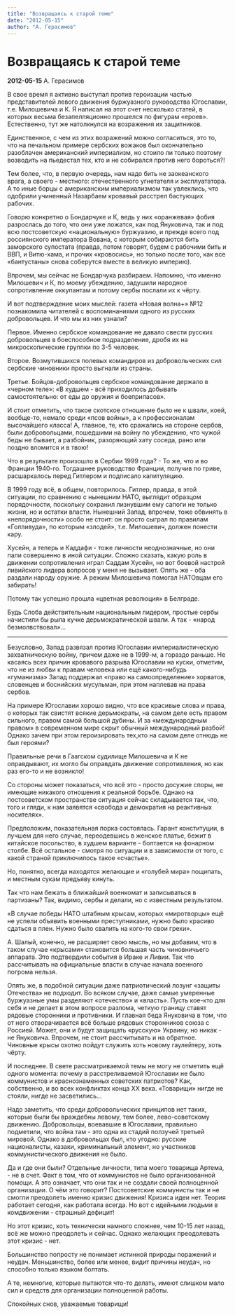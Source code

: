 ```yaml
---
title: "Возвращаясь к старой теме"
date: "2012-05-15"
author: "А. Герасимов"
---
```


# Возвращаясь к старой теме

**2012-05-15** А. Герасимов

В свое время я активно выступал против героизации частью представителей левого движения буржуазного руководства Югославии, т.е. Милошевича и К. Я написал на этот счет несколько статей, в которых весьма безапелляционно прошелся по фигурам «ероев». Естественно, тут же натолкнулся на возражения их защитников.

Единственное, с чем из этих возражений можно согласиться, это то, что на печальном примере сербских вожаков был окончательно разоблачен американский империализм, но стоило ли только поэтому возводить на пьедестал тех, кто и не собирался против него бороться?!

Тем более, что, в первую очередь, нам надо бить не заокеанского врага, а своего - местного: отечественного угнетателя и эксплуататора. А то иные борцы с американским империализмом так увлеклись, что одобрили учиненный Назарбаем кровавый расстрел бастующих рабочих.

Говорю конкретно о Бондарчуке и К, ведь у них «оранжевая» фобия разрослась до того, что они уже ложатся, как под Януковича, так и под всю постсоветскую «национальную» буржуазию, и прежде всего под россиянского императора Вована, с которым собираются бить заморского супостата (правда, потом говорят, будем с рабочими бить и ВВП, и Витю-хама, и прочих «кровосись», но только после того, как все «бантустаны» снова соберутся вместе в великую империю).

Впрочем, мы сейчас не Бондарчука разбираем. Напомню, что именно Милошевич и К, по моему убеждению, задушили народное сопротивление оккупантам и потому сербы послали их к чёрту.

И вот подтверждение моих мыслей: газета «Новая волна+» №12 познакомила читателей с воспоминаниями одного из русских добровольцев. И что мы из них узнали?

Первое. Именно сербское командование не давало свести русских добровольцев в боеспособное подразделение, дробя их на микроскопические группки по 3-5 человек.

Второе. Возмутившихся полевых командиров из добровольческих сил сербские чиновники просто выгнали из страны.

Третье. Бойцов-добровольцев сербское командование держало в «черном теле»: «В худшем - всё приходилось добывать самостоятельно: от еды до оружия и боеприпасов».

И стоит отметить, что такое скотское отношение было не к швали, коей, вообще-то, немало среди «псов войны», а к профессионалам высочайшего класса! А, главное, те, кто сражались на стороне сербов, были добровольцами, пошедшими на войну по убеждению, что чужой беды не бывает, а разбойник, разоряющий хату соседа, рано или поздно вломится и в твою!

Что в результате произошло в Сербии 1999 года? - То же, что и во Франции 1940-го. Тогдашнее руководство Франции, получив по гриве, расшаркалось перед Гитлером и подписало капитуляцию.

В 1999 году всё, в общем, повторилось. Гитлер, правда, в этой ситуации, по сравнению с нынешним НАТО, выглядит образцом порядочности, поскольку сохранил лизнувшим ему сапоги не только жизни, но и остатки власти. Нынешний Запад, впрочем, тоже обвинять в «непорядочности» особо не стоит: он просто сыграл по правилам «Голливуда», по которым «злодей», т.е. Милошевич, должен понести кару.

Хусейн, а теперь и Каддафи - тоже личности неоднозначные, но они пали совершенно в иной ситуации. Сложно сказать, какую роль в движении сопротивления играл Саддам Хусейн, но вот боевой настрой ливийского лидера вопросов у меня не вызывает. Опять же - оба раздали народу оружие. А режим Милошевича помогал НАТОвцам его забирать!

Потому так успешно прошла «цветная революция» в Белграде.

Будь Слоба действительным национальным лидером, простые сербы начистили бы рыла кучке дерьмократической швали. А так - «народ безмолвствовал»...

* * *

Безусловно, Запад развязал против Югославии империалистическую захватническую войну, причем даже не в 1999-м, а гораздо раньше. Не касаясь всех причин кровавого разрыва Югославии на куски, отметим, что не из любви к правам человека или ещё какого-нибудь «гуманизма» Запад поддержал «право на самоопределение» хорватов, словенцев и боснийских мусульман, при этом наплевав на права сербов.

На примере Югославии хорошо видно, что все красивые слова и права, о которых так свистят всякие дерьмократы, на самом деле есть правом сильного, правом самой большой дубины. И за «международным правом» в современном мире скрыт обычный международный разбой! Однако зачем при этом героизировать тех,кто на самом деле отнюдь не был героями?

Правильные речи в Гаагском судилище Милошевича и К не оправдывают, их могло бы оправдать движение сопротивления, но как раз его-то и не возникло!

Со стороны может показаться, что всё это - просто досужие споры, не имеющие никакого отношения к реальной борьбе. Однако на постсоветском пространстве ситуация сейчас складывается так, что, того и гляди, к нам заявятся «свобода и демократия на реактивных носителях».

Предположим, показательная порка состоялась. Гарант конституции, в лучшем для него случае, переодевшись в женское платье, бежит в китайское посольство, в худшем варианте - болтается на фонарном столбе. Всё остальное - смотря по ситуации и в зависимости от того, с какой страной приключилось такое «счастье».

Но, понятно, всегда находятся желающие и «голубей мира» пощипать, и местным сукам предъяву кинуть.

Так что нам бежать в ближайший военкомат и записываться в партизаны? Так, видимо, сербы и делали, но с известным результатом.

«В случае победы НАТО штабным крысам, которых «миротворцы» ещё не успели объявить военными преступниками, нужно было красиво сдаться в плен. Нужно было свалить на кого-то свои грехи».

А. Шалый, конечно, не расширяет свою мысль, но мы добавим, что в таком случае «крысами» становится большая часть чиновничьего аппарата. Это подтвердили события в Ираке и Ливии. Так что рассчитывать на официальные власти в случае начала военного погрома нельзя.

Опять же, в подобной ситуации даже патриотический лозунг «защиты Отечества» не подходит. Во всяком случае, даже самые умеренные буржуазные умы разделяют «отечество» и «власть». Пусть кое-кто для себя и не делает в этом вопросе разлома, четкую границу ставят рядовые сторонники и противники. И главная беда Януковича в том, что от него отворачивается всё больше рядовых сторонников союза с Россией. Может, они и будут защищать «русскую» Украину, но никак - не Януковича. Впрочем, не стоит рассчитывать и на обратное. Чиновные крысы охотно пойдут служить хоть новому гаулейтеру, хоть чёрту.

И последнее. В свете рассматриваемой темы не могу не отметить ещё одного момента: почему в расстреливаемой Югославии не было коммунистов и краснознаменных советских патриотов? Как, собственно, и во всех конфликтах конца ХХ века. «Товарищи» нигде не стояли, нигде не засветились...

Надо заметить, что среди добровольческих принципов нет таких, которые были бы враждебны левому, тем более, лево-советскому движению. Добровольцы, воевавшие в Югославии, правильно подметили, что война там - это одна из стадий ползучей третьей мировой. Однако в добровольцах был, кто угодно: русские националисты, казаки, криминальный элемент, но участников коммунистического движения не было.

Да и где они были? Отдельные личности, типа моего товарища Артема, - не в счет. Факт в том, что от коммунистов не было организованной помощи. А это означает, что они так и не создали своей полноценной организации. О чём это говорит? Постсоветские коммунисты так и не смогли преодолеть именно кризис движения! Кризиса идеи нет. Теория работает сегодня, как работала всегда. Но вот с идейными людьми в комдвижении - страшный дефицит!

Но этот кризис, хоть технически намного сложнее, чем 10-15 лет назад, всё же можно преодолеть и сейчас. Однако желающих преодолевать этот кризис - нет.

Большинство попросту не понимает истинной природы поражений и неудач. Меньшинство, более или менее, видит причины неудач, но способно только языком болтать.

А те, немногие, которые пытаются что-то делать, имеют слишком мало сил и средств для организации полноценной работы.

Спокойных снов, уважаемые товарищи!